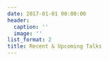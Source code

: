 ```yaml
---
date: 2017-01-01 00:00:00
header:
  caption: ''
  image: ''
list_format: 2
title: Recent & Upcoming Talks
---
```


